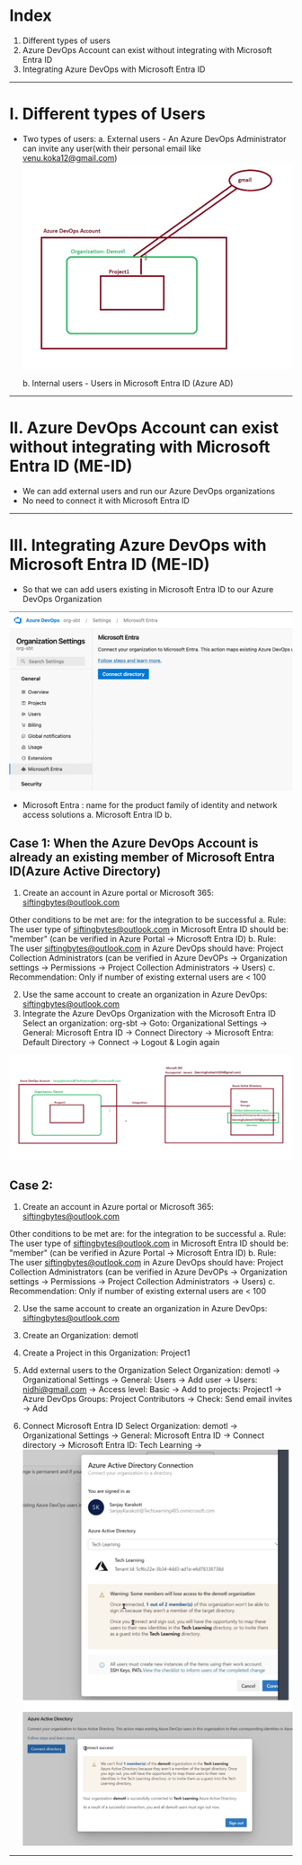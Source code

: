 # Index
1. Different types of users
2. Azure DevOps Account can exist without integrating with Microsoft Entra ID
3. Integrating Azure DevOps with Microsoft Entra ID 
--------------------------------------------------------------------------------------------------------------------------------------------------------------------------------------------------------------------------------------------------------------------------------------------------------
# I. Different types of Users
 - Two types of users:
    a. External users - An Azure DevOps Administrator can invite any user(with their personal email like venu.koka12@gmail.com) 
![External Users](../assets/external-user.png)

    b. Internal users - Users in Microsoft Entra ID (Azure AD)
       
--------------------------------------------------------------------------------------------------------------------------------------------------------------------------------------------------------------------------------------------------------------------------------------------------------
# II. Azure DevOps Account can exist without integrating with Microsoft Entra ID (ME-ID)
 - We can add external users and run our Azure DevOps organizations
 - No need to connect it with Microsoft Entra ID 

--------------------------------------------------------------------------------------------------------------------------------------------------------------------------------------------------------------------------------------------------------------------------------------------------------
# III. Integrating Azure DevOps with Microsoft Entra ID (ME-ID)
 - So that we can add users existing in Microsoft Entra ID to our Azure DevOps Organization
   
![Integrating Microsoft Entra ID with Azure DevOps](../assets/integrate-devops-entra-id.png)

 - Microsoft Entra : name for the product family of identity and network access solutions
   a. Microsoft Entra ID
   b. 

   
## Case 1: When the Azure DevOps Account is already an existing member of Microsoft Entra ID(Azure Active Directory)
1. Create an account in Azure portal or Microsoft 365: siftingbytes@outlook.com

Other conditions to be met are: for the integration to be successful
  a. Rule: The user type of siftingbytes@outlook.com in Microsoft Entra ID should be: "member" (can be verified in Azure Portal -> Microsoft Entra ID)
  b. Rule: The user siftingbytes@outlook.com in Azure DevOps should have: Project Collection Administrators (can be verified in Azure DevOPs -> Organization settings -> Permissions -> Project Collection Administrators -> Users)
  c. Recommendation: Only if number of existing external users are < 100
  
2. Use the same account to create an organization in Azure DevOps: siftingbytes@outlook.com
3. Integrate the Azure DevOps Organization with the Microsoft Entra ID
Select an organization: org-sbt -> Goto: Organizational Settings -> General: Microsoft Entra ID -> Connect Directory -> Microsoft Entra: Default Directory -> Connect -> Logout & Login again

![Integrate Azure DevOps Organization Account with Azure Portal Account](../assets/integrate-devops-entra-with-same-account.png)


## Case 2: 
1. Create an account in Azure portal or Microsoft 365: siftingbytes@outlook.com

Other conditions to be met are: for the integration to be successful
  a. Rule: The user type of siftingbytes@outlook.com in Microsoft Entra ID should be: "member" (can be verified in Azure Portal -> Microsoft Entra ID)
  b. Rule: The user siftingbytes@outlook.com in Azure DevOps should have: Project Collection Administrators (can be verified in Azure DevOPs -> Organization settings -> Permissions -> Project Collection Administrators -> Users)
  c. Recommendation: Only if number of existing external users are < 100
  
2. Use the same account to create an organization in Azure DevOps: siftingbytes@outlook.com
3. Create an Organization: demotl
4. Create a Project in this Organization: Project1
5. Add external users to the Organization
Select Organization: demotl -> Organizational Settings -> General: Users -> Add user -> Users: nidhi@gmail.com -> Access level: Basic -> Add to projects: Project1 -> Azure DevOps Groups: Project Contributors -> Check: Send email invites -> Add

6. Connect Microsoft Entra ID
Select Organization: demotl -> Organizational Settings -> General: Microsoft Entra ID -> Connect directory -> Microsoft Entra ID: Tech Learning ->
![External Users will lose access](../assets/external-users-lose-connecting.png)
![External Users will lose access](../assets/external-users-lose-connecting-two.png)

--------------------------------------------------------------------------------------------------------------------------------------------------------------------------------------------------------------------------------------------------------------------------------------------------------
